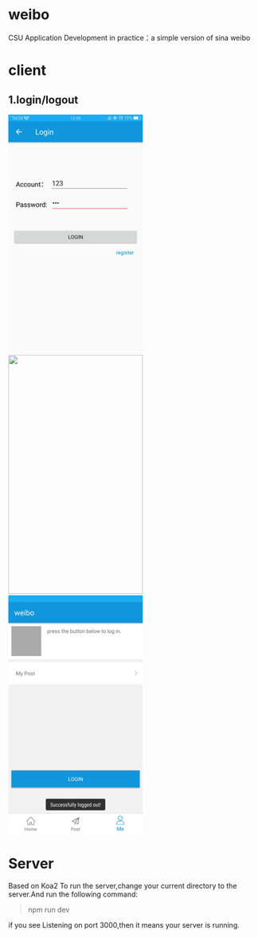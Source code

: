 # weibo
CSU Application Development in practice：a simple version of sina weibo
# client
## 1.login/logout
<div>
  <img src="https://github.com/Ti-tanium/weibo/blob/master/image/login1.jpg"  height="480" width="270">
  <img src="https://github.com/Ti-tanium/weibo/blob/master/image/login2.jpg"  height="480" width="270">
  <img src="https://github.com/Ti-tanium/weibo/blob/master/image/logout.jpg"  height="480" width="270">
</div>

# Server

Based on Koa2
To run the server,change your current directory to the server.And run the following command:
> npm run dev

if you see Listening on port 3000,then it means your server is running.
